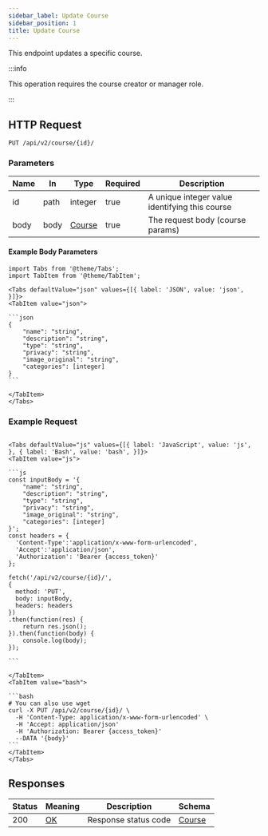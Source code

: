 ```yaml
---
sidebar_label: Update Course
sidebar_position: 1
title: Update Course
---
```


This endpoint updates a specific course.

:::info

This operation requires the course creator or manager role.

:::

## HTTP Request

`PUT /api/v2/course/{id}/`

### Parameters

| Name | In   | Type                                           | Required | Description                                    |
|------|------|------------------------------------------------|----------|------------------------------------------------|
| id   | path | integer                                        | true     | A unique integer value identifying this course |
| body | body | [Course](/docs/apireference/v2/schemas/course) | true     | The request body (course params)               |

#### Example Body Parameters

````mdx-code-block
import Tabs from '@theme/Tabs';
import TabItem from '@theme/TabItem';

<Tabs defaultValue="json" values={[{ label: 'JSON', value: 'json', }]}>
<TabItem value="json">

```json
{
    "name": "string",
    "description": "string",
    "type": "string",
    "privacy": "string",
    "image_original": "string",
    "categories": [integer]
}
```

</TabItem>
</Tabs>
````

### Example Request

````mdx-code-block

<Tabs defaultValue="js" values={[{ label: 'JavaScript', value: 'js', }, { label: 'Bash', value: 'bash', }]}>
<TabItem value="js">

```js
const inputBody = '{
    "name": "string",
    "description": "string",
    "type": "string",
    "privacy": "string",
    "image_original": "string",
    "categories": [integer]
}';
const headers = {
  'Content-Type':'application/x-www-form-urlencoded',
  'Accept':'application/json',
  'Authorization': 'Bearer {access_token}'
};

fetch('/api/v2/course/{id}/',
{
  method: 'PUT',
  body: inputBody,
  headers: headers
})
.then(function(res) {
    return res.json();
}).then(function(body) {
    console.log(body);
});

```

</TabItem>
<TabItem value="bash">

```bash
# You can also use wget
curl -X PUT /api/v2/course/{id}/ \
  -H 'Content-Type: application/x-www-form-urlencoded' \
  -H 'Accept: application/json'
  -H 'Authorization: Bearer {access_token}'
  --DATA '{body}'
```
</TabItem>
</Tabs>
````

## Responses

| Status | Meaning                                                 | Description          | Schema                                         |
|--------|---------------------------------------------------------|----------------------|------------------------------------------------|
| 200    | [OK](https://tools.ietf.org/html/rfc7231#section-6.3.1) | Response status code | [Course](/docs/apireference/v2/schemas/course) |
